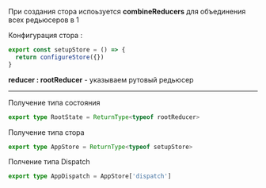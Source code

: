 При создания стора испоьзуется **combineReducers** для объединения всех редьюсеров в 1


Конфигурация стора :


```typescript
export const setupStore = () => {
  return configureStore({})
}
```
**reducer : rootReducer** - указываем рутовый редьюсер

---
Получение типа состояния
```typescript
export type RootState = ReturnType<typeof rootReducer>
```
Получение типа стора
```typescript
export type AppStore = ReturnType<typeof setupStore>
```
Полчение типа Dispatch
```typescript
export type AppDispatch = AppStore['dispatch']
```
```typescript
```